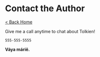 # Contact the Author

[< Back Home](/)

Give me a call anytime to chat about Tolkien!

`555-555-5555`

**Váya márië.**
